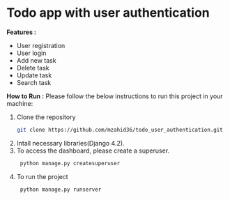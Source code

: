 # Todo app with user authentication

**Features :**
- User registration
- User login
- Add new task
- Delete task
- Update task
- Search task

**How to Run :**
Please follow the below instructions to run this project in your machine:
1. Clone the repository
    ```sh
    git clone https://github.com/mzahid36/todo_user_authentication.git
    ```
2. Intall necessary libraries(Django 4.2).
3. To access the dashboard, please create a superuser.
   ```sh
    python manage.py createsuperuser
    ```
4. To run the project
   ```sh
    python manage.py runserver
    ```
